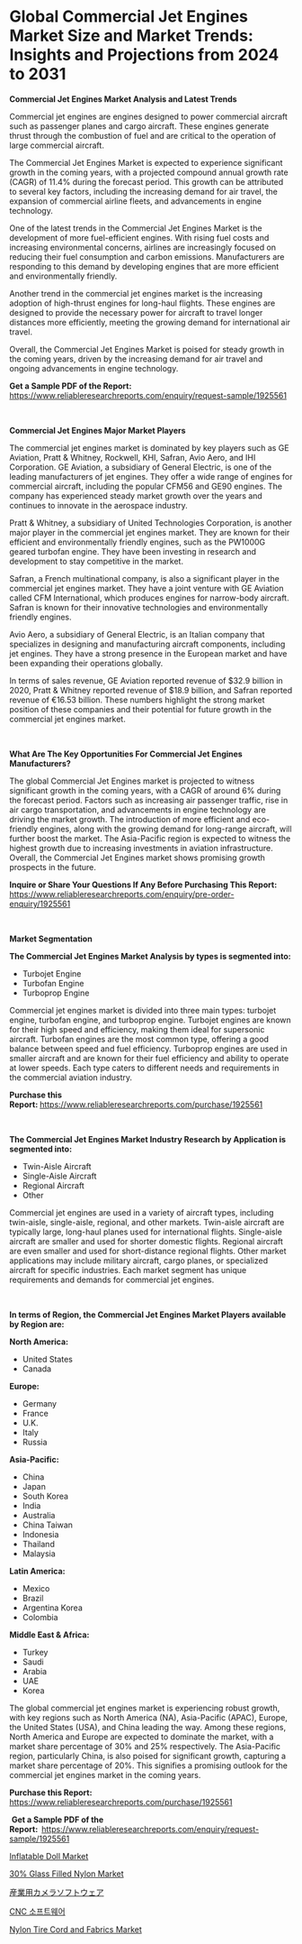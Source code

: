<p><h1>Global Commercial Jet Engines Market Size and Market Trends: Insights and Projections from 2024 to 2031</h1></p><p><strong>Commercial Jet Engines Market Analysis and Latest Trends</strong></p>
<p><p>Commercial jet engines are engines designed to power commercial aircraft such as passenger planes and cargo aircraft. These engines generate thrust through the combustion of fuel and are critical to the operation of large commercial aircraft.</p><p>The Commercial Jet Engines Market is expected to experience significant growth in the coming years, with a projected compound annual growth rate (CAGR) of 11.4% during the forecast period. This growth can be attributed to several key factors, including the increasing demand for air travel, the expansion of commercial airline fleets, and advancements in engine technology.</p><p>One of the latest trends in the Commercial Jet Engines Market is the development of more fuel-efficient engines. With rising fuel costs and increasing environmental concerns, airlines are increasingly focused on reducing their fuel consumption and carbon emissions. Manufacturers are responding to this demand by developing engines that are more efficient and environmentally friendly.</p><p>Another trend in the commercial jet engines market is the increasing adoption of high-thrust engines for long-haul flights. These engines are designed to provide the necessary power for aircraft to travel longer distances more efficiently, meeting the growing demand for international air travel.</p><p>Overall, the Commercial Jet Engines Market is poised for steady growth in the coming years, driven by the increasing demand for air travel and ongoing advancements in engine technology.</p></p>
<p><strong>Get a Sample PDF of the Report:&nbsp;</strong> <a href="https://www.reliableresearchreports.com/enquiry/request-sample/1925561">https://www.reliableresearchreports.com/enquiry/request-sample/1925561</a></p>
<p>&nbsp;</p>
<p><strong>Commercial Jet Engines Major Market Players</strong></p>
<p><p>The commercial jet engines market is dominated by key players such as GE Aviation, Pratt & Whitney, Rockwell, KHI, Safran, Avio Aero, and IHI Corporation. GE Aviation, a subsidiary of General Electric, is one of the leading manufacturers of jet engines. They offer a wide range of engines for commercial aircraft, including the popular CFM56 and GE90 engines. The company has experienced steady market growth over the years and continues to innovate in the aerospace industry.</p><p>Pratt & Whitney, a subsidiary of United Technologies Corporation, is another major player in the commercial jet engines market. They are known for their efficient and environmentally friendly engines, such as the PW1000G geared turbofan engine. They have been investing in research and development to stay competitive in the market.</p><p>Safran, a French multinational company, is also a significant player in the commercial jet engines market. They have a joint venture with GE Aviation called CFM International, which produces engines for narrow-body aircraft. Safran is known for their innovative technologies and environmentally friendly engines.</p><p>Avio Aero, a subsidiary of General Electric, is an Italian company that specializes in designing and manufacturing aircraft components, including jet engines. They have a strong presence in the European market and have been expanding their operations globally.</p><p>In terms of sales revenue, GE Aviation reported revenue of $32.9 billion in 2020, Pratt & Whitney reported revenue of $18.9 billion, and Safran reported revenue of €16.53 billion. These numbers highlight the strong market position of these companies and their potential for future growth in the commercial jet engines market.</p></p>
<p>&nbsp;</p>
<p><strong>What Are The Key Opportunities For Commercial Jet Engines Manufacturers?</strong></p>
<p><p>The global Commercial Jet Engines market is projected to witness significant growth in the coming years, with a CAGR of around 6% during the forecast period. Factors such as increasing air passenger traffic, rise in air cargo transportation, and advancements in engine technology are driving the market growth. The introduction of more efficient and eco-friendly engines, along with the growing demand for long-range aircraft, will further boost the market. The Asia-Pacific region is expected to witness the highest growth due to increasing investments in aviation infrastructure. Overall, the Commercial Jet Engines market shows promising growth prospects in the future.</p></p>
<p><strong>Inquire or Share Your Questions If Any Before Purchasing This Report:</strong> <a href="https://www.reliableresearchreports.com/enquiry/pre-order-enquiry/1925561">https://www.reliableresearchreports.com/enquiry/pre-order-enquiry/1925561</a></p>
<p>&nbsp;</p>
<p><strong>Market Segmentation</strong></p>
<p><strong>The Commercial Jet Engines Market Analysis by types is segmented into:</strong></p>
<p><ul><li>Turbojet Engine</li><li>Turbofan Engine</li><li>Turboprop Engine</li></ul></p>
<p><p>Commercial jet engines market is divided into three main types: turbojet engine, turbofan engine, and turboprop engine. Turbojet engines are known for their high speed and efficiency, making them ideal for supersonic aircraft. Turbofan engines are the most common type, offering a good balance between speed and fuel efficiency. Turboprop engines are used in smaller aircraft and are known for their fuel efficiency and ability to operate at lower speeds. Each type caters to different needs and requirements in the commercial aviation industry.</p></p>
<p><strong>Purchase this Report:&nbsp;</strong><a href="https://www.reliableresearchreports.com/purchase/1925561">https://www.reliableresearchreports.com/purchase/1925561</a></p>
<p>&nbsp;</p>
<p><strong>The Commercial Jet Engines Market Industry Research by Application is segmented into:</strong></p>
<p><ul><li>Twin-Aisle Aircraft</li><li>Single-Aisle Aircraft</li><li>Regional Aircraft</li><li>Other</li></ul></p>
<p><p>Commercial jet engines are used in a variety of aircraft types, including twin-aisle, single-aisle, regional, and other markets. Twin-aisle aircraft are typically large, long-haul planes used for international flights. Single-aisle aircraft are smaller and used for shorter domestic flights. Regional aircraft are even smaller and used for short-distance regional flights. Other market applications may include military aircraft, cargo planes, or specialized aircraft for specific industries. Each market segment has unique requirements and demands for commercial jet engines.</p></p>
<p>&nbsp;</p>
<p><strong>In terms of Region, the Commercial Jet Engines Market Players available by Region are:</strong></p>
<p>
    <p> <strong> North America: </strong>
        <ul>
            <li>United States</li>
            <li>Canada</li>
        </ul>
        </p> 
    <p> <strong> Europe: </strong>
        <ul>
            <li>Germany</li>
            <li>France</li>
            <li>U.K.</li>
            <li>Italy</li>
            <li>Russia</li>
        </ul>
        </p> 
    <p> <strong> Asia-Pacific: </strong>
        <ul>
            <li>China</li>
            <li>Japan</li>
            <li>South Korea</li>
            <li>India</li>
            <li>Australia</li>
            <li>China Taiwan</li>
            <li>Indonesia</li>
            <li>Thailand</li>
            <li>Malaysia</li>
        </ul>
        </p> 
    <p> <strong> Latin America: </strong>
        <ul>
            <li>Mexico</li>
            <li>Brazil</li>
            <li>Argentina Korea</li>
            <li>Colombia</li>
        </ul>
        </p> 
    <p> <strong> Middle East & Africa: </strong>
        <ul>
            <li>Turkey</li>
            <li>Saudi</li>
            <li>Arabia</li>
            <li>UAE</li>
            <li>Korea</li>
        </ul>
    </p>
    </p>
<p><p>The global commercial jet engines market is experiencing robust growth, with key regions such as North America (NA), Asia-Pacific (APAC), Europe, the United States (USA), and China leading the way. Among these regions, North America and Europe are expected to dominate the market, with a market share percentage of 30% and 25% respectively. The Asia-Pacific region, particularly China, is also poised for significant growth, capturing a market share percentage of 20%. This signifies a promising outlook for the commercial jet engines market in the coming years.</p></p>
<p><strong>Purchase this Report: </strong><a href="https://www.reliableresearchreports.com/purchase/1925561">https://www.reliableresearchreports.com/purchase/1925561</a></p>
<p>&nbsp;<strong>Get a Sample PDF of the Report:&nbsp;&nbsp;</strong><a href="https://www.reliableresearchreports.com/enquiry/request-sample/1925561">https://www.reliableresearchreports.com/enquiry/request-sample/1925561</a></p>
<p><strong></strong></p>
<p><p><a href="https://view.publitas.com/reportprime-1/inflatable-doll-market-research-report-unlocks-analysis-on-the-market-financial-status-market-size-and-market-revenue-upto-2031/">Inflatable Doll Market</a></p><p><a href="https://metal-farmhouse-e95.notion.site/30-Glass-Filled-Nylon-Market-Centers-on-Aspects-such-as-Market-Growth-Market-Share-Market-Opportu-e7a37da0397c4763abad62a15bb0741d">30% Glass Filled Nylon Market</a></p><p><a href="https://github.com/adcxff01450218/Market-Research-Report-List-1/blob/main/5718670184494.md">産業用カメラソフトウェア</a></p><p><a href="https://github.com/trmesnao7959541/Market-Research-Report-List-1/blob/main/2849170184518.md">CNC 소프트웨어</a></p><p><a href="https://adventurous-uranium-ef9.notion.site/Nylon-Tire-Cord-and-Fabrics-Market-Analysis-Examines-its-Scope-on-Growth-Opportunities-and-Forecast-0a1c0780e82448a79e81920325766fde">Nylon Tire Cord and Fabrics Market</a></p></p>